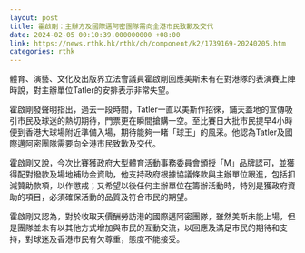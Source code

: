```yaml
---
layout: post
title: 霍啟剛：主辦方及國際邁阿密團隊需向全港市民致歉及交代
date: 2024-02-05 00:10:39.000000000 +08:00
link: https://news.rthk.hk/rthk/ch/component/k2/1739169-20240205.htm
categories: rthk
---
```


體育、演藝、文化及出版界立法會議員霍啟剛回應美斯未有在對港隊的表演賽上陣時說，對主辦單位Tatler的安排表示非常失望。

霍啟剛發聲明指出，過去一段時間，Tatler一直以美斯作招徠，鋪天蓋地的宣傳吸引市民及球迷的熱切期待，門票更在瞬間搶購一空。至比賽日大批市民提早4小時便到香港大球場附近準備入場，期待能夠一睹「球王」的風采。他認為Tatler及國際邁阿密團隊需要向全港市民致歉及交代。

霍啟剛又說，今次比賽獲政府大型體育活動事務委員會頒授「M」品牌認可，並獲得配對撥款及場地補助金資助，他支持政府根據協議條款與主辦單位跟進，包括扣減贊助款項，以作懲戒；又希望以後任何主辦單位在籌辦活動時，特別是獲政府資助的項目，必須確保活動的品質及符合市民的期望。

霍啟剛又認為，對於收取天價酬勞訪港的國際邁阿密團隊，雖然美斯未能上場，但是團隊並未有以其他方式增加與市民的互動交流，以回應及滿足市民的期待和支持，對球迷及香港市民有欠尊重，態度不能接受。
